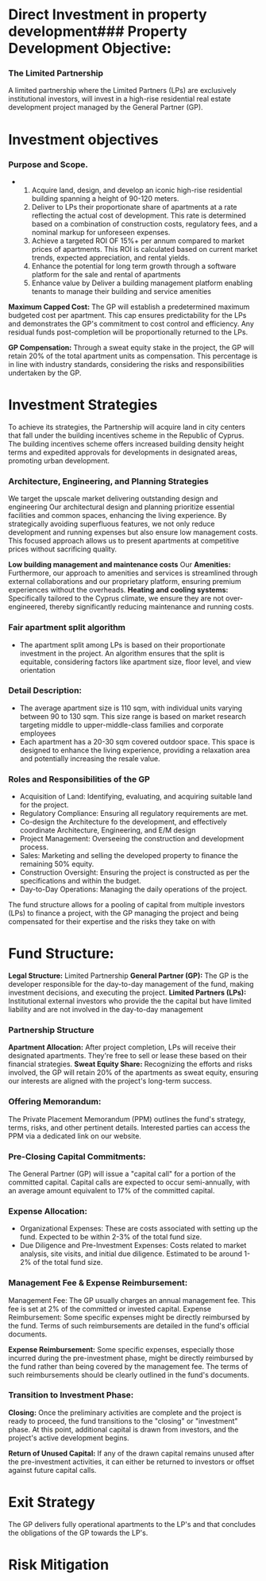 # Direct Investment in property development### Property Development Objective:

### The Limited Partnership
A limited partnership where the Limited Partners (LPs) are exclusively institutional investors, will invest in a high-rise residential real estate development project managed by the General Partner (GP). 

# Investment objectives
### Purpose and Scope. 
* 1. Acquire land, design, and develop an iconic high-rise residential building spanning a height of 90-120 meters.
  2. Deliver to LPs their proportionate share of apartments at a rate reflecting the actual cost of development. This rate is determined based on a combination of construction costs, regulatory fees, and a nominal markup for unforeseen expenses.
  3. Achieve a targeted ROI OF 15%+ per annum compared to market prices of apartments. This ROI is calculated based on current market trends, expected appreciation, and rental yields.
  4. Enhance the potential for long term growth through a software platform for the sale and rental of apartments
  5. Enhance value by Deliver a building management platform enabling tenants to manage their building and service amenities

**Maximum Capped Cost:** The GP will establish a predetermined maximum budgeted cost per apartment. This cap ensures predictability for the LPs and demonstrates the GP's commitment to cost control and efficiency. Any residual funds post-completion will be proportionally returned to the LPs.

**GP Compensation:** Through a sweat equity stake in the project, the GP will retain 20% of the total apartment units as compensation. This percentage is in line with industry standards, considering the risks and responsibilities undertaken by the GP.

# Investment Strategies
To achieve its strategies, the Partnership will acquire land in city centers that fall under the building incentives scheme in the Republic of Cyprus. The building incentives scheme offers increased building density height terms and expedited approvals for developments in designated areas, promoting urban development.

### Architecture, Engineering, and Planning Strategies
We target the upscale market delivering outstanding design and engineering
Our architectural design and planning prioritize essential facilities and common spaces, enhancing the living experience. By strategically avoiding superfluous features, we not only reduce development and running expenses but also ensure low management costs. This focused approach allows us to present apartments at competitive prices without sacrificing quality.

**Low building management and maintenance costs**
Our 
**Amenities:** Furthermore, our approach to amenities and services is streamlined through external collaborations and our proprietary platform, ensuring premium experiences without the overheads.
**Heating and cooling systems:** Specifically tailored to the Cyprus climate, we ensure they are not over-engineered, thereby significantly reducing maintenance and running costs.

### Fair apartment split algorithm
* The apartment split among LPs is based on their proportionate investment in the project. An algorithm ensures that the split is equitable, considering factors like apartment size, floor level, and view orientation



### Detail Description:
* The average apartment size is 110 sqm, with individual units varying between 90 to 130 sqm. This size range is based on market research targeting middle to upper-middle-class families and corporate employees
* Each apartment has a 20-30 sqm covered outdoor space. This space is designed to enhance the living experience, providing a relaxation area and potentially increasing the resale value.


### Roles and Responsibilities of the GP
* Acquisition of Land: Identifying, evaluating, and acquiring suitable land for the project.
* Regulatory Compliance: Ensuring all regulatory requirements are met.
* Co-design the Architecture fo the development, and effectively coordinate Architecture, Engineering, and E/M design
* Project Management: Overseeing the construction and development process.
* Sales: Marketing and selling the developed property to finance the remaining 50% equity.
* Construction Oversight: Ensuring the project is constructed as per the specifications and within the budget.
* Day-to-Day Operations: Managing the daily operations of the project.




The fund structure allows for a pooling of capital from multiple investors (LPs) to finance a project, with the GP managing the project and being compensated for their expertise and the risks they take on with

# Fund Structure:
**Legal Structure:** Limited Partnership
**General Partner (GP):** The GP is the developer responsible for the day-to-day management of the fund, making investment decisions, and executing the project.
**Limited Partners (LPs):** Institutional external investors who provide the the capital but have limited liability and are not involved in the day-to-day management

### Partnership Structure

**Apartment Allocation:** After project completion, LPs will receive their designated apartments. They're free to sell or lease these based on their financial strategies.
**Sweat Equity Share:** Recognizing the efforts and risks involved, the GP will retain 20% of the apartments as sweat equity, ensuring our interests are aligned with the project's long-term success.

### Offering Memorandum: 
The Private Placement Memorandum (PPM) outlines the fund's strategy, terms, risks, and other pertinent details. Interested parties can access the PPM via a dedicated link on our website.

### Pre-Closing Capital Commitments:
The General Partner (GP) will issue a "capital call" for a portion of the committed capital. Capital calls are expected to occur semi-annually, with an average amount equivalent to 17% of the committed capital.

### Expense Allocation:
* Organizational Expenses: These are costs associated with setting up the fund. Expected to be within 2-3% of the total fund size.
* Due Diligence and Pre-Investment Expenses: Costs related to market analysis, site visits, and initial due diligence. Estimated to be around 1-2% of the total fund size.

### Management Fee & Expense Reimbursement:
Management Fee: The GP usually charges an annual management fee. This fee is set at 2% of the committed or invested capital.
Expense Reimbursement: Some specific expenses might be directly reimbursed by the fund. Terms of such reimbursements are detailed in the fund's official documents.

**Expense Reimbursement:** Some specific expenses, especially those incurred during the pre-investment phase, might be directly reimbursed by the fund rather than being covered by the management fee. The terms of such reimbursements should be clearly outlined in the fund's documents.

### Transition to Investment Phase:
**Closing:** Once the preliminary activities are complete and the project is ready to proceed, the fund transitions to the "closing" or "investment" phase. At this point, additional capital is drawn from investors, and the project's active development begins.

**Return of Unused Capital:** If any of the drawn capital remains unused after the pre-investment activities, it can either be returned to investors or offset against future capital calls.


# Exit Strategy
The GP delivers fully operational apartments to the LP's and that concludes the obligations of the GP towards the LP's.



# Risk Mitigation

